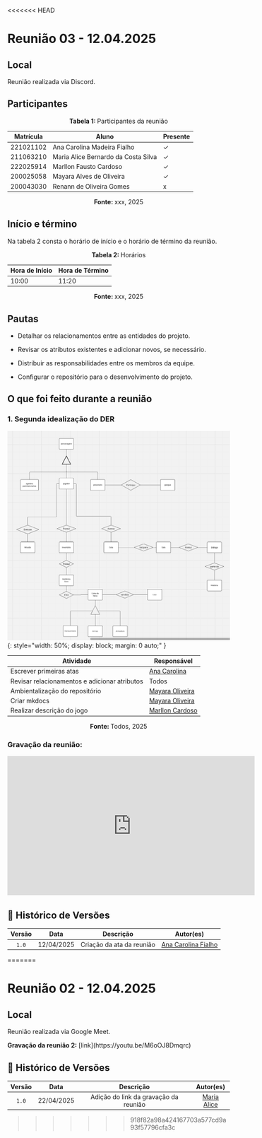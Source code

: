 <<<<<<< HEAD
# Reunião 03 - 12.04.2025

## Local
Reunião realizada via Discord.

## Participantes

<p align="center"><strong> Tabela 1:  </strong>Participantes da reunião</p>

| Matrícula | Aluno                               | Presente |
| --------- | ----------------------------------- | -------- |
| 221021102 | Ana Carolina Madeira Fialho         | ✓       |
| 211063210 | Maria Alice Bernardo da Costa Silva | ✓        |
| 222025914 | Marllon Fausto Cardoso              | ✓        |
| 200025058 | Mayara Alves de Oliveira            | ✓        |
| 200043030 | Renann de Oliveira Gomes            | x        |

<p align="center"><strong> Fonte: </strong> xxx, 2025</p>

<!-- 

    Se o membro estiver presente: ✓
    Se o membro faltar: x

 -->

<!-- 
    Matrículas e github pra facilitar:

    222025914  [Marllon Cardoso](https://github.com/m4rllon)
    200025058  [Mayara Oliveira](https://github.com/mayara-tech)
    200043030  [Renann Gomes](https://github.com/renannOgomes)
    211063210  [Maria Alice](https://github.com/maliz30)
    221021102  [Ana Carolina Fialho](https://github.com/anawcarol)
 -->

## Início e término
Na tabela 2 consta o horário de início e o horário de término da reunião.


<p align="center"><strong>Tabela 2: </strong>Horários</p>

| Hora de Início | Hora de Término |
| -------------- | --------------- |
| 10:00          | 11:20           |

<p align="center"><strong>Fonte: </strong> xxx, 2025</p>


## Pautas


- Detalhar os relacionamentos entre as entidades do projeto.


- Revisar os atributos existentes e adicionar novos, se necessário.


- Distribuir as responsabilidades entre os membros da equipe.


- Configurar o repositório para o desenvolvimento do projeto.

## O que foi feito durante a reunião
### 1. Segunda idealização do DER

![Exemplo de Issue](../assets/segundodiagrama.png){: style="width: 50%; display: block; margin: 0 auto;" }

| Atividade                                     | Responsável                                                                               |
| --------------------------------------------- | ----------------------------------------------------------------------------------------- |
| Escrever primeiras atas         | [Ana Carolina](https://github.com/anawcarol)                                         |
| Revisar relacionamentos e adicionar atributos | Todos |
| Ambientalização do repositório       | [Mayara Oliveira](https://github.com/mayara-tech)   | 
| Criar mkdocs       | [Mayara Oliveira](https://github.com/mayara-tech)   | 
| Realizar descrição do jogo      | [Marllon Cardoso](https://github.com/m4rllon)  | 

<p align="center"><strong>Fonte: </strong>Todos, 2025</p>

### Gravação da reunião:

<iframe width="560" height="315" src="https://www.youtube.com/embed/M6oOJ8Dmqrc?si=1VD32Q5GZKOfnJRE" frameborder="0" allow="accelerometer; autoplay; clipboard-write; encrypted-media; gyroscope; picture-in-picture" allowfullscreen></iframe>


## 📑 Histórico de Versões

| Versão |    Data    | Descrição |            Autor(es)            |
| :----: | :--------: | :-------: | :-----------------------------: |
| `1.0`  | 12/04/2025 |   Criação da ata da reunião    | [Ana Carolina Fialho](https://github.com/anawcarol) |
=======
# Reunião 02 - 12.04.2025

## Local
Reunião realizada via Google Meet.

<p align="justify"><strong>Gravação da reunião 2:</strong> [link](https://youtu.be/M6oOJ8Dmqrc) </p>

<!-- Adicionar demais tópicos do template de ata -->

## 📑 Histórico de Versões

| Versão |    Data    |               Descrição               |                 Autor(es)                 |
| :----: | :--------: | :-----------------------------------: | :---------------------------------------: |
| `1.0`  | 22/04/2025 | Adição do link da gravação da reunião | [Maria Alice](https://github.com/maliz30) |
>>>>>>> 918f82a98a424167703a577cd9a93f57796cfa3c
